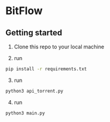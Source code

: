 # BitFlow



## Getting started

1) Clone this repo to your local machine

2) run
```bash
pip install -r requirements.txt
```
3) run
``` bash
python3 api_torrent.py
```
4) run 
``` bash
python3 main.py
```